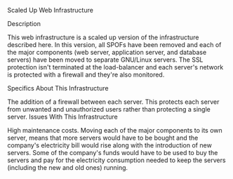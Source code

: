 Scaled Up Web Infrastructure

Description

This web infrastructure is a scaled up version of the infrastructure described here. In this version, all SPOFs have been removed and each of the major components (web server,
application server, and database servers) have been moved to separate GNU/Linux servers. The SSL protection isn't terminated at the load-balancer and each server's network is 
protected with a firewall and they're also monitored.


Specifics About This Infrastructure

The addition of a firewall between each server.
This protects each server from unwanted and unauthorized users rather than protecting a single server.
Issues With This Infrastructure

High maintenance costs.
Moving each of the major components to its own server, means that more servers would have to be bought and the company's electricity bill would rise along with the introduction 
of new servers. Some of the company's funds would have to be used to buy the servers and pay for the electricity consumption needed to keep the servers (including the new and 
old ones) running.
